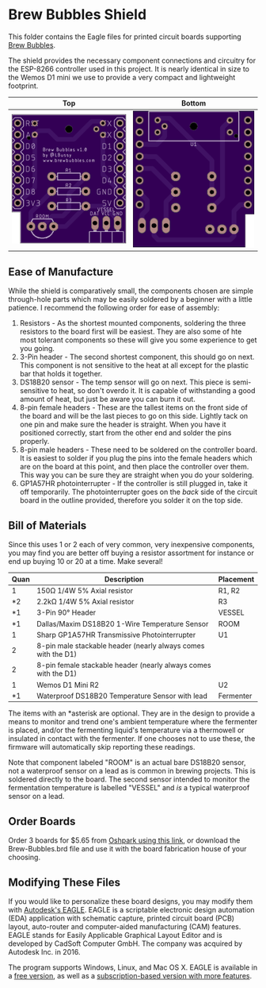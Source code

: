 # Brew Bubbles Shield

This folder contains the Eagle files for printed circuit boards supporting [Brew Bubbles](https://www.brewbubbles.com/).

The shield provides the necessary component connections and circuitry for the ESP-8266 controller used in this project.  It is nearly identical in size to the Wemos D1 mini we use to provide a very compact and lightweight footprint.

| **Top** | **Bottom** |
|---|---|
| ![](Top.png) | ![](Bottom.png) |

## Ease of Manufacture

While the shield is comparatively small, the components chosen are simple through-hole parts which may be easily soldered by a beginner with a little patience.  I recommend the following order for ease of assembly:

1. Resistors - As the shortest mounted components, soldering the three resistors to the board first will be easiest.  They are also some of hte most tolerant components so these will give you some experience to get you going.
2. 3-Pin header - The second shortest component, this should go on next.  This component is not sensitive to the heat at all except for the plastic bar that holds it together.  
3. DS18B20 sensor - The temp sensor will go on next.  This piece is semi-sensitive to heat, so don't overdo it.  It is capable of withstanding a good amount of heat, but just be aware you can burn it out.
4. 8-pin female headers - These are the tallest items on the front side of the board and will be the last pieces to go on this side.  Lightly tack on one pin and make sure the header is straight.  When you have it positioned correctly, start from the other end and solder the pins properly.
5. 8-pin male headers - These need to be soldered on the controller board.  It is easiest to solder if you plug the pins into the female headers which are on the board at this point, and then place the controller over them.  This way you can be sure they are straight when you do your soldering.
5. GP1A57HR photointerrupter - If the controller is still plugged in, take it off temporarily.  The photointerrupter goes on the *back* side of the circuit board in the outline provided, therefore you solder it on the top side.

## Bill of Materials

Since this uses 1 or 2 each of very common, very inexpensive components, you may find you are better off buying a resistor assortment for instance or end up buying 10 or 20 at a time.  Make several!

| **Quan** | **Description** | **Placement** |
|---|---|---|
| 1 | 150Ω 1/4W 5%  Axial resistor | R1, R2 |
| *2 | 2.2kΩ 1/4W 5% Axial resistor | R3 |
| *1 | 3-Pin 90° Header | VESSEL |
| *1 | Dallas/Maxim DS18B20 1-Wire Temperature Sensor | ROOM |
| 1 | Sharp GP1A57HR Transmissive Photointerrupter | U1 |
| 2 | 8-pin male stackable header (nearly always comes with the D1) |  |
| 2 | 8-pin female stackable header (nearly always comes with the D1) |  |
| 1 | Wemos D1 Mini R2 | U2 |
| *1 | Waterproof DS18B20 Temperature Sensor with lead | Fermenter |

The items with an *asterisk are optional.  They are in the design to provide a means to monitor and trend one's ambient temperature where the fermenter is placed, and/or the fermenting liquid's temperature via a thermowell or insulated in contact with the fermenter.  If one chooses not to use these, the firmware will automatically skip reporting these readings.

Note that component labeled "ROOM" is an actual bare DS18B20 sensor, not a waterproof sensor on a lead as is common in brewing projects.  This is soldered directly to the board.  The second sensor intended to monitor the fermentation temperature is labelled "VESSEL" and *is* a typical waterproof sensor on a lead.

## Order Boards

Order 3 boards for $5.65 from [Oshpark using this link](https://oshpark.com/shared_projects/lUBAEzle), or download the Brew-Bubbles.brd file and use it with the board fabrication house of your choosing.

## Modifying These Files
If you would like to personalize these board designs, you may modify them with [Autodesk's EAGLE](https://www.autodesk.com/products/eagle/overview). EAGLE is a scriptable electronic design automation (EDA) application with schematic capture, printed circuit board (PCB) layout, auto-router and computer-aided manufacturing (CAM) features. EAGLE stands for Easily Applicable Graphical Layout Editor and is developed by CadSoft Computer GmbH. The company was acquired by Autodesk Inc. in 2016.  

The program supports Windows, Linux, and Mac OS X.  EAGLE is available in a [free version](https://www.autodesk.com/products/eagle/free-download), as well as a [subscription-based version with more features](https://www.autodesk.com/products/eagle/compare).
